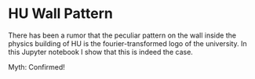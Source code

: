 # HU Wall Pattern
There has been a rumor that the peculiar pattern on the wall inside the physics building of HU is the fourier-transformed logo of the university. In this Jupyter notebook I show that this is indeed the case.

Myth: Confirmed!
